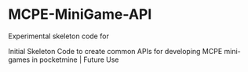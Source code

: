 # MCPE-MiniGame-API
Experimental skeleton code for 

Initial Skeleton  Code to create common APIs for developing MCPE mini-games in pocketmine
| Future Use
